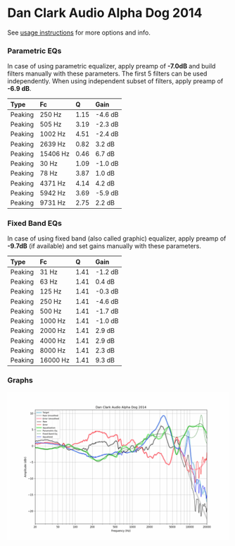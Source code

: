# Dan Clark Audio Alpha Dog 2014
See [usage instructions](https://github.com/jaakkopasanen/AutoEq#usage) for more options and info.

### Parametric EQs
In case of using parametric equalizer, apply preamp of **-7.0dB** and build filters manually
with these parameters. The first 5 filters can be used independently.
When using independent subset of filters, apply preamp of **-6.9 dB**.

| Type    | Fc       |    Q | Gain    |
|:--------|:---------|:-----|:--------|
| Peaking | 250 Hz   | 1.15 | -4.6 dB |
| Peaking | 505 Hz   | 3.19 | -2.3 dB |
| Peaking | 1002 Hz  | 4.51 | -2.4 dB |
| Peaking | 2639 Hz  | 0.82 | 3.2 dB  |
| Peaking | 15406 Hz | 0.46 | 6.7 dB  |
| Peaking | 30 Hz    | 1.09 | -1.0 dB |
| Peaking | 78 Hz    | 3.87 | 1.0 dB  |
| Peaking | 4371 Hz  | 4.14 | 4.2 dB  |
| Peaking | 5942 Hz  | 3.69 | -5.9 dB |
| Peaking | 9731 Hz  | 2.75 | 2.2 dB  |

### Fixed Band EQs
In case of using fixed band (also called graphic) equalizer, apply preamp of **-9.7dB**
(if available) and set gains manually with these parameters.

| Type    | Fc       |    Q | Gain    |
|:--------|:---------|:-----|:--------|
| Peaking | 31 Hz    | 1.41 | -1.2 dB |
| Peaking | 63 Hz    | 1.41 | 0.4 dB  |
| Peaking | 125 Hz   | 1.41 | -0.3 dB |
| Peaking | 250 Hz   | 1.41 | -4.6 dB |
| Peaking | 500 Hz   | 1.41 | -1.7 dB |
| Peaking | 1000 Hz  | 1.41 | -1.0 dB |
| Peaking | 2000 Hz  | 1.41 | 2.9 dB  |
| Peaking | 4000 Hz  | 1.41 | 2.9 dB  |
| Peaking | 8000 Hz  | 1.41 | 2.3 dB  |
| Peaking | 16000 Hz | 1.41 | 9.3 dB  |

### Graphs
![](./Dan%20Clark%20Audio%20Alpha%20Dog%202014.png)